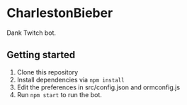 # CharlestonBieber
Dank Twitch bot.

## Getting started
1. Clone this repository
2. Install dependencies via `npm install`
3. Edit the preferences in src/config.json and ormconfig.js
4. Run `npm start` to run the bot.
